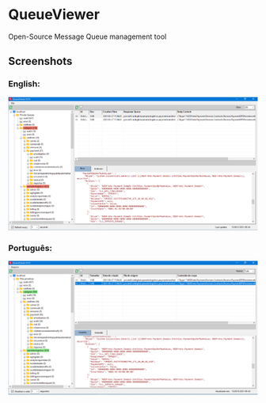 # QueueViewer
Open-Source Message Queue management tool

## Screenshots

### English:
![screenshot1](./img/en.png?raw=true)

### Português:
![screenshot2](./img/pt.png?raw=true)
